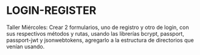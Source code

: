 # LOGIN-REGISTER
Taller Miércoles: Crear 2 formularios, uno de registro y otro de login, con sus respectivos métodos y rutas, usando las librerías bcrypt, passport, passport-jwt y jsonwebtokens, agregarlo a la estructura de directorios que venían usando.
